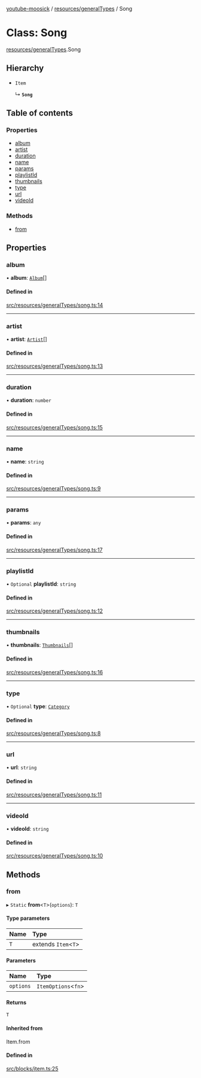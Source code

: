 [youtube-moosick](../README.md) / [resources/generalTypes](../modules/resources_generalTypes.md) / Song

# Class: Song

[resources/generalTypes](../modules/resources_generalTypes.md).Song

## Hierarchy

- `Item`

  ↳ **`Song`**

## Table of contents

### Properties

- [album](resources_generalTypes.Song.md#album)
- [artist](resources_generalTypes.Song.md#artist)
- [duration](resources_generalTypes.Song.md#duration)
- [name](resources_generalTypes.Song.md#name)
- [params](resources_generalTypes.Song.md#params)
- [playlistId](resources_generalTypes.Song.md#playlistid)
- [thumbnails](resources_generalTypes.Song.md#thumbnails)
- [type](resources_generalTypes.Song.md#type)
- [url](resources_generalTypes.Song.md#url)
- [videoId](resources_generalTypes.Song.md#videoid)

### Methods

- [from](resources_generalTypes.Song.md#from)

## Properties

### album

• **album**: [`Album`](resources_generalTypes.Album.md)[]

#### Defined in

[src/resources/generalTypes/song.ts:14](https://github.com/EvasiveXkiller/youtube-moosick/blob/1d33ab9/src/resources/generalTypes/song.ts#L14)

___

### artist

• **artist**: [`Artist`](resources_generalTypes.Artist.md)[]

#### Defined in

[src/resources/generalTypes/song.ts:13](https://github.com/EvasiveXkiller/youtube-moosick/blob/1d33ab9/src/resources/generalTypes/song.ts#L13)

___

### duration

• **duration**: `number`

#### Defined in

[src/resources/generalTypes/song.ts:15](https://github.com/EvasiveXkiller/youtube-moosick/blob/1d33ab9/src/resources/generalTypes/song.ts#L15)

___

### name

• **name**: `string`

#### Defined in

[src/resources/generalTypes/song.ts:9](https://github.com/EvasiveXkiller/youtube-moosick/blob/1d33ab9/src/resources/generalTypes/song.ts#L9)

___

### params

• **params**: `any`

#### Defined in

[src/resources/generalTypes/song.ts:17](https://github.com/EvasiveXkiller/youtube-moosick/blob/1d33ab9/src/resources/generalTypes/song.ts#L17)

___

### playlistId

• `Optional` **playlistId**: `string`

#### Defined in

[src/resources/generalTypes/song.ts:12](https://github.com/EvasiveXkiller/youtube-moosick/blob/1d33ab9/src/resources/generalTypes/song.ts#L12)

___

### thumbnails

• **thumbnails**: [`Thumbnails`](resources_generalTypes.Thumbnails.md)[]

#### Defined in

[src/resources/generalTypes/song.ts:16](https://github.com/EvasiveXkiller/youtube-moosick/blob/1d33ab9/src/resources/generalTypes/song.ts#L16)

___

### type

• `Optional` **type**: [`Category`](../enums/enums.Category.md)

#### Defined in

[src/resources/generalTypes/song.ts:8](https://github.com/EvasiveXkiller/youtube-moosick/blob/1d33ab9/src/resources/generalTypes/song.ts#L8)

___

### url

• **url**: `string`

#### Defined in

[src/resources/generalTypes/song.ts:11](https://github.com/EvasiveXkiller/youtube-moosick/blob/1d33ab9/src/resources/generalTypes/song.ts#L11)

___

### videoId

• **videoId**: `string`

#### Defined in

[src/resources/generalTypes/song.ts:10](https://github.com/EvasiveXkiller/youtube-moosick/blob/1d33ab9/src/resources/generalTypes/song.ts#L10)

## Methods

### from

▸ `Static` **from**<`T`\>(`options`): `T`

#### Type parameters

| Name | Type |
| :------ | :------ |
| `T` | extends `Item`<`T`\> |

#### Parameters

| Name | Type |
| :------ | :------ |
| `options` | `ItemOptions`<`fn`\> |

#### Returns

`T`

#### Inherited from

Item.from

#### Defined in

[src/blocks/item.ts:25](https://github.com/EvasiveXkiller/youtube-moosick/blob/1d33ab9/src/blocks/item.ts#L25)
